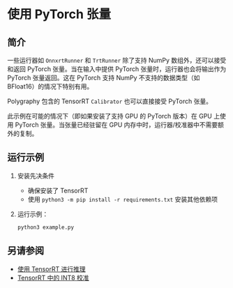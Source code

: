 # 使用 PyTorch 张量

## 简介

一些运行器如 `OnnxrtRunner` 和 `TrtRunner` 除了支持 NumPy 数组外，还可以接受和返回 PyTorch 张量。当在输入中提供 PyTorch 张量时，运行器也会将输出作为 PyTorch 张量返回。这在 PyTorch 支持 NumPy 不支持的数据类型（如 BFloat16）的情况下特别有用。

Polygraphy 包含的 TensorRT `Calibrator` 也可以直接接受 PyTorch 张量。

此示例在可能的情况下（即如果安装了支持 GPU 的 PyTorch 版本）在 GPU 上使用 PyTorch 张量。当张量已经驻留在 GPU 内存中时，运行器/校准器中不需要额外的复制。

## 运行示例

1. 安装先决条件
    * 确保安装了 TensorRT
    * 使用 `python3 -m pip install -r requirements.txt` 安装其他依赖项


2. 运行示例：

    ```bash
    python3 example.py
    ```


## 另请参阅

* [使用 TensorRT 进行推理](../00_inference_with_tensorrt/)
* [TensorRT 中的 INT8 校准](../04_int8_calibration_in_tensorrt/)
